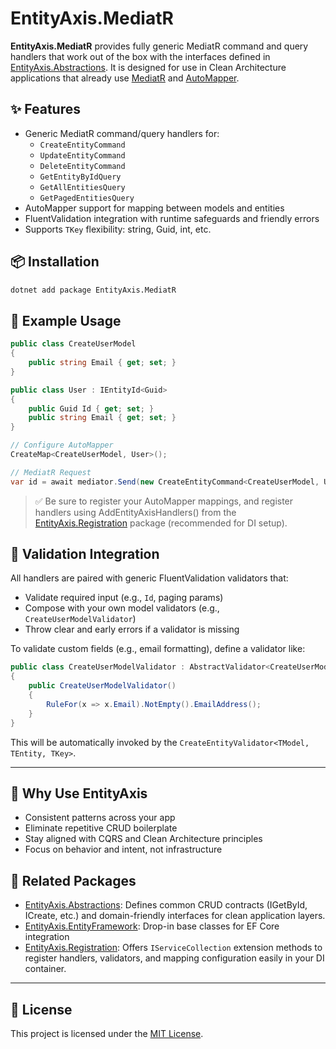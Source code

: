 ﻿# EntityAxis.MediatR

**EntityAxis.MediatR** provides fully generic MediatR command and query handlers that work out of the box with the interfaces defined in [EntityAxis.Abstractions](https://www.nuget.org/packages/EntityAxis.Abstractions). It is designed for use in Clean Architecture applications that already use [MediatR](https://github.com/jbogard/MediatR) and [AutoMapper](https://automapper.org/).

## ✨ Features

- Generic MediatR command/query handlers for:
  - `CreateEntityCommand`
  - `UpdateEntityCommand`
  - `DeleteEntityCommand`
  - `GetEntityByIdQuery`
  - `GetAllEntitiesQuery`
  - `GetPagedEntitiesQuery`
- AutoMapper support for mapping between models and entities
- FluentValidation integration with runtime safeguards and friendly errors
- Supports `TKey` flexibility: string, Guid, int, etc.

## 📦 Installation

```bash
dotnet add package EntityAxis.MediatR
```

## 🧱 Example Usage

```csharp
public class CreateUserModel
{
    public string Email { get; set; }
}

public class User : IEntityId<Guid>
{
    public Guid Id { get; set; }
    public string Email { get; set; }
}

// Configure AutoMapper
CreateMap<CreateUserModel, User>();

// MediatR Request
var id = await mediator.Send(new CreateEntityCommand<CreateUserModel, User, Guid>(model));
```

> ✅ Be sure to register your AutoMapper mappings, and register handlers using AddEntityAxisHandlers() from the [EntityAxis.Registration](https://www.nuget.org/packages/EntityAxis.Registration) package (recommended for DI setup).

## 🧪 Validation Integration

All handlers are paired with generic FluentValidation validators that:

- Validate required input (e.g., `Id`, paging params)
- Compose with your own model validators (e.g., `CreateUserModelValidator`)
- Throw clear and early errors if a validator is missing

To validate custom fields (e.g., email formatting), define a validator like:

```csharp
public class CreateUserModelValidator : AbstractValidator<CreateUserModel>
{
    public CreateUserModelValidator()
    {
        RuleFor(x => x.Email).NotEmpty().EmailAddress();
    }
}
```

This will be automatically invoked by the `CreateEntityValidator<TModel, TEntity, TKey>`.

---

## 🧠 Why Use EntityAxis

- Consistent patterns across your app
- Eliminate repetitive CRUD boilerplate
- Stay aligned with CQRS and Clean Architecture principles
- Focus on behavior and intent, not infrastructure

## 🔗 Related Packages

- [EntityAxis.Abstractions](https://www.nuget.org/packages/EntityAxis.Abstractions): Defines common CRUD contracts (IGetById, ICreate, etc.) and domain-friendly interfaces for clean application layers.
- [EntityAxis.EntityFramework](https://www.nuget.org/packages/EntityAxis.EntityFramework): Drop-in base classes for EF Core integration
- [EntityAxis.Registration](https://www.nuget.org/packages/EntityAxis.Registration): Offers `IServiceCollection` extension methods to register handlers, validators, and mapping configuration easily in your DI container.

---

## 📜 License

This project is licensed under the [MIT License](https://github.com/cbcrouse/EntityAxis/blob/main/LICENSE).